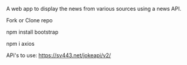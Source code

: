 ﻿A web app to display the news from various sources using a news API.

Fork or Clone repo

npm install bootstrap




npm i axios

APi's to use:
https://sv443.net/jokeapi/v2/